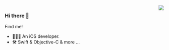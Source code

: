 <img align="right" src="https://github-readme-stats.vercel.app/api?username=xaoflysho&show_icons=true&count_private=true" />

### Hi there 👋

<!--
**XaoflySho/XaoflySho** is a ✨ _special_ ✨ repository because its `README.md` (this file) appears on your GitHub profile.

Here are some ideas to get you started:

- 🔭 I’m currently working on ...
- 🌱 I’m currently learning ...
- 👯 I’m looking to collaborate on ...
- 🤔 I’m looking for help with ...
- 💬 Ask me about ...
- 📫 How to reach me: ...
- 😄 Pronouns: ...
- ⚡ Fun fact: ...
-->

Find me!

- 👨🏻‍💻 An iOS developer.
- 🛠 Swift & Objective-C & more ...
